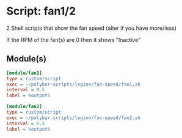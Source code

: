 # Script: fan1/2

2 Shell scripts that show the fan speed (alter if you have more/less)

If the RPM of the fan(s) are 0 then it shows "Inactive"


## Module(s)

```ini
[module/fan1]
type = custom/script
exec = ~/polybar-scripts/legion/fan-speed/fan1.sh
interval = 0.5
label = %output%
```

```ini
[module/fan2]
type = custom/script
exec = ~/polybar-scripts/legion/fan-speed/fan2.sh
interval = 0.5
label = %output%
```
